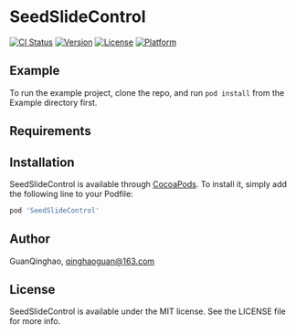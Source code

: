 # SeedSlideControl

[![CI Status](https://img.shields.io/travis/GuanQinghao/SeedSlideControl.svg?style=flat)](https://travis-ci.org/GuanQinghao/SeedSlideControl)
[![Version](https://img.shields.io/cocoapods/v/SeedSlideControl.svg?style=flat)](https://cocoapods.org/pods/SeedSlideControl)
[![License](https://img.shields.io/cocoapods/l/SeedSlideControl.svg?style=flat)](https://cocoapods.org/pods/SeedSlideControl)
[![Platform](https://img.shields.io/cocoapods/p/SeedSlideControl.svg?style=flat)](https://cocoapods.org/pods/SeedSlideControl)

## Example

To run the example project, clone the repo, and run `pod install` from the Example directory first.

## Requirements

## Installation

SeedSlideControl is available through [CocoaPods](https://cocoapods.org). To install
it, simply add the following line to your Podfile:

```ruby
pod 'SeedSlideControl'
```

## Author

GuanQinghao, qinghaoguan@163.com

## License

SeedSlideControl is available under the MIT license. See the LICENSE file for more info.
